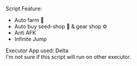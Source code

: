 Script Feature:
<br>
- Auto farm 🍎    
- Auto buy seed-shop 🌱 & gear shop ⚙️    
- Anti AFK   
- Infinite Jump
  <br>

Executor App used: Delta
<br>
I'm not sure if this script will run on other executor.
